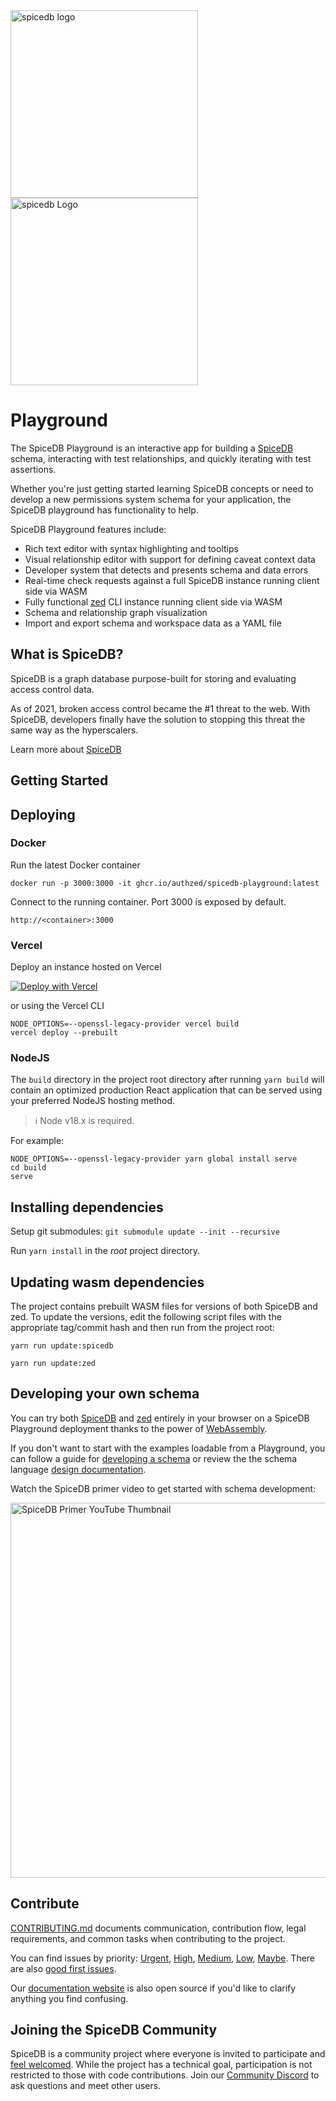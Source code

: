 <a href="https://authzed.com#gh-dark-mode-only" target="_blank">
    <img width="300" src="https://github.com/authzed/spicedb/assets/343539/82234426-468b-4297-8b5c-f06a44fe2278" alt="spicedb logo">
</a>
<a href="https://authzed.com#gh-light-mode-only" target="_blank">
    <img width="300" src="https://github.com/authzed/spicedb/assets/343539/312ff046-7076-4c30-afd4-2e3d86c06f51" alt="spicedb Logo">
</a>

# Playground

The SpiceDB Playground is an interactive app for building a [SpiceDB] schema, interacting with test relationships, and quickly iterating with test assertions.

Whether you're just getting started learning SpiceDB concepts or need to develop a new permissions system schema for your application, the SpiceDB playground has functionality to help.

SpiceDB Playground features include:

- Rich text editor with syntax highlighting and tooltips
- Visual relationship editor with support for defining caveat context data
- Developer system that detects and presents schema and data errors
- Real-time check requests against a full SpiceDB instance running client side via WASM
- Fully functional [zed](https://github.com/authzed/zed) CLI instance running client side via WASM
- Schema and relationship graph visualization
- Import and export schema and workspace data as a YAML file

## What is SpiceDB?

SpiceDB is a graph database purpose-built for storing and evaluating access control data.

As of 2021, broken access control became the #1 threat to the web. With SpiceDB, developers finally have the solution to stopping this threat the same way as the hyperscalers.

Learn more about [SpiceDB]

[SpiceDB]: https://authzed.com/spicedb

## Getting Started

## Deploying

### Docker

Run the latest Docker container

```command
docker run -p 3000:3000 -it ghcr.io/authzed/spicedb-playground:latest
```

Connect to the running container. Port 3000 is exposed by default.

```command
http://<container>:3000
```

### Vercel

Deploy an instance hosted on Vercel

[![Deploy with Vercel](https://vercel.com/button)](https://vercel.com/new/clone?repository-url=https%3A%2F%2Fgithub.com%2Fauthzed%2Fplayground&project-name=spicedb-playground&repository-name=spicedb-playground)

or using the Vercel CLI

```command
NODE_OPTIONS=--openssl-legacy-provider vercel build
vercel deploy --prebuilt
```

### NodeJS

The `build` directory in the project root directory after running `yarn build` will contain an optimized production React application that can be served using your preferred NodeJS hosting method.

> ℹ️ Node v18.x is required.

For example:

```command
NODE_OPTIONS=--openssl-legacy-provider yarn global install serve
cd build
serve
```

## Installing dependencies

Setup git submodules: `git submodule update --init --recursive`

Run `yarn install` in the _root_ project directory.

## Updating wasm dependencies

The project contains prebuilt WASM files for versions of both SpiceDB and zed. To update the versions, edit the following script files with the appropriate tag/commit hash and then run from the project root:

`yarn run update:spicedb`

`yarn run update:zed`

## Developing your own schema

You can try both [SpiceDB](https://github.com/authzed/spicedb) and [zed](https://github.com/authzed/zed) entirely in your browser on a SpiceDB Playground deployment thanks to the power of [WebAssembly](https://authzed.com/blog/some-assembly-required).

If you don't want to start with the examples loadable from a Playground, you can follow a guide for [developing a schema] or review the the schema language [design documentation].

Watch the SpiceDB primer video to get started with schema development:

<a href="https://www.youtube.com/watch?v=AoK0LrkGFDY" target="_blank"><img width="600" alt="SpiceDB Primer YouTube Thumbnail" src="https://github.com/authzed/spicedb/assets/343539/7784dfa2-b330-4c5e-b32a-090759e48392"></a>

[developing a schema]: https://authzed.com/docs/spicedb/modeling/developing-a-schema
[design documentation]: https://authzed.com/docs/spicedb/concepts/schema

## Contribute

[CONTRIBUTING.md] documents communication, contribution flow, legal requirements, and common tasks when contributing to the project.

You can find issues by priority: [Urgent], [High], [Medium], [Low], [Maybe].
There are also [good first issues].

Our [documentation website] is also open source if you'd like to clarify anything you find confusing.

[CONTRIBUTING.md]: CONTRIBUTING.md
[Urgent]: https://github.com/authzed/playground/labels/priority%2F0%20urgent
[High]: https://github.com/authzed/playground/labels/priority%2F1%20high
[Medium]: https://github.com/authzed/playground/labels/priority%2F2%20medium
[Low]: https://github.com/authzed/playground/labels/priority%2F3%20low
[Maybe]: https://github.com/authzed/playground/labels/priority%2F4%20maybe
[good first issues]: https://github.com/authzed/playground/labels/hint%2Fgood%20first%20issue
[documentation website]: https://github.com/authzed/docs

## Joining the SpiceDB Community

SpiceDB is a community project where everyone is invited to participate and [feel welcomed].
While the project has a technical goal, participation is not restricted to those with code contributions.
Join our [Community Discord](https://authzed.com/discord) to ask questions and meet other users.

[feel welcomed]: CODE-OF-CONDUCT.md
